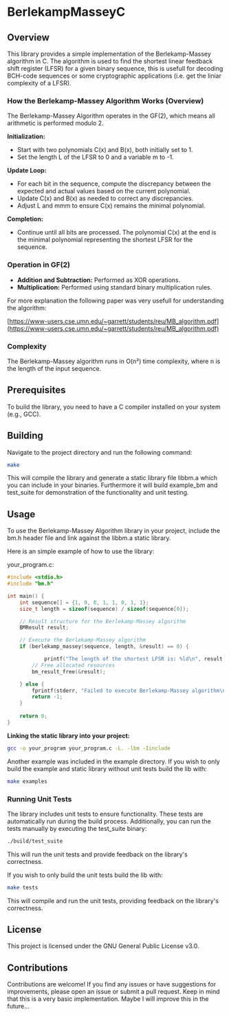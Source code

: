 # BerlekampMasseyC

## Overview

This library provides a simple implementation of the Berlekamp-Massey algorithm in C. The algorithm is used to find the shortest linear feedback shift register (LFSR) for a given binary sequence, this is usefull for decoding BCH-code sequences or some cryptographic applications (i.e. get the liniar complexity of a LFSR).

### How the Berlekamp-Massey Algorithm Works (Overview)
The Berlekamp-Massey Algorithm operates in the GF(2), which means all arithmetic is performed modulo 2.

**Initialization:**

*   Start with two polynomials C(x) and B(x), both initially set to 1.
*   Set the length L of the LFSR to 0 and a variable m to -1.

**Update Loop:**

*   For each bit in the sequence, compute the discrepancy between the expected and actual values based on the current polynomial.
*   Update C(x) and B(x) as needed to correct any discrepancies.
*   Adjust L and mmm to ensure C(x) remains the minimal polynomial.

**Completion:**

*   Continue until all bits are processed. The polynomial C(x) at the end is the minimal polynomial representing the shortest LFSR for the sequence.

### Operation in GF(2)

*   **Addition and Subtraction:** Performed as XOR operations.
*   **Multiplication:** Performed using standard binary multiplication rules.

For more explanation the following paper was very usefull for understanding the algorithm:

[https://www-users.cse.umn.edu/~garrett/students/reu/MB_algorithm.pdf](https://www-users.cse.umn.edu/~garrett/students/reu/MB_algorithm.pdf)

### Complexity

The Berlekamp-Massey algorithm runs in O(n²) time complexity, where n is the length of the input sequence.

## Prerequisites

To build the library, you need to have a C compiler installed on your system (e.g., GCC).

## Building

Navigate to the project directory and run the following command:

```bash
make
```
This will compile the library and generate a static library file libbm.a which you can include in your binaries. Furthermore it will build example_bm and test_suite for demonstration of the functionality and unit testing.

## Usage

To use the Berlekamp-Massey Algorithm library in your project, include the bm.h header file and link against the libbm.a static library.

Here is an simple example of how to use the library:

your_program.c:
```C
#include <stdio.h>
#include "bm.h"

int main() {
	int sequence[] = {1, 0, 0, 1, 1, 0, 1, 1};
	size_t length = sizeof(sequence) / sizeof(sequence[0]);

	// Result structure for the Berlekamp-Massey algorithm
	BMResult result;

	// Execute the Berlekamp-Massey algorithm
	if (berlekamp_massey(sequence, length, &result) == 0) {

        	printf("The length of the shortest LFSR is: %ld\n", result.degree);
		// Free allocated resources
		bm_result_free(&result);

	} else {
		fprintf(stderr, "Failed to execute Berlekamp-Massey algorithm\n");
        return -1;
    }
    
    return 0;
}
```

**Linking the static library into your project:**
```bash
gcc -o your_program your_program.c -L. -lbm -Iinclude
```
Another example was included in the example directory.
If you wish to only build the example and static library without unit tests build the lib with:
```bash
make examples
```

### Running Unit Tests

The library includes unit tests to ensure functionality. These tests are automatically run during the build process. Additionally, you can run the tests manually by executing the test_suite binary:

```bash
./build/test_suite
```
This will run the unit tests and provide feedback on the library's correctness.

If you wish to only build the unit tests build the lib with:
```bash
make tests
```
This will compile and run the unit tests, providing feedback on the library's correctness.

## License
This project is licensed under the GNU General Public License v3.0.

## Contributions
Contributions are welcome! If you find any issues or have suggestions for improvements, please open an issue or submit a pull request. Keep in mind that this is a very basic implementation. Maybe I will improve this in the future...
